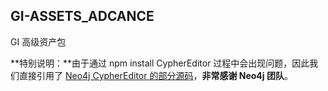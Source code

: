 ## GI-ASSETS_ADCANCE

GI 高级资产包

**特别说明：**由于通过 npm install CypherEditor 过程中会出现问题，因此我们直接引用了 [Neo4j CypherEditor 的部分源码](https://github.com/neo4j-contrib/cypher-editor/tree/master/cypher-codemirror)，**非常感谢 Neo4j 团队**。

